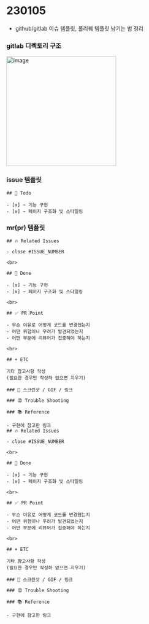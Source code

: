 # 230105

- github/gitlab 이슈 템플릿, 풀리퀘 템플릿 남기는 법 정리

### gitlab 디렉토리 구조

<img width="286" alt="image" src="https://user-images.githubusercontent.com/61377122/210903658-57761420-ca14-4f02-a110-296ef213ea39.png">

### issue 템플릿

```
## 🥨 Todo

- [x] ~ 기능 구현
- [x] ~ 페이지 구조화 및 스타일링

```

### mr(pr) 템플릿

```
## 🔥 Related Issues

- close #ISSUE_NUMBER

<br>

## 🍔 Done

- [x] ~ 기능 구현
- [x] ~ 페이지 구조화 및 스타일링

<br>

## ✅ PR Point

- 무슨 이유로 어떻게 코드를 변경했는지
- 어떤 위험이나 우려가 발견되었는지
- 어떤 부분에 리뷰어가 집중해야 하는지

<br>

## + ETC

기타 참고사항 작성
(필요한 경우만 작성하 없으면 지우기)

### 👀 스크린샷 / GIF / 링크

### 😡 Trouble Shooting

### 📚 Reference

- 구현에 참고한 링크
## 🔥 Related Issues

- close #ISSUE_NUMBER

<br>

## 🍔 Done

- [x] ~ 기능 구현
- [x] ~ 페이지 구조화 및 스타일링

<br>

## ✅ PR Point

- 무슨 이유로 어떻게 코드를 변경했는지
- 어떤 위험이나 우려가 발견되었는지
- 어떤 부분에 리뷰어가 집중해야 하는지

<br>

## + ETC

기타 참고사항 작성
(필요한 경우만 작성하 없으면 지우기)

### 👀 스크린샷 / GIF / 링크

### 😡 Trouble Shooting

### 📚 Reference

- 구현에 참고한 링크

```
